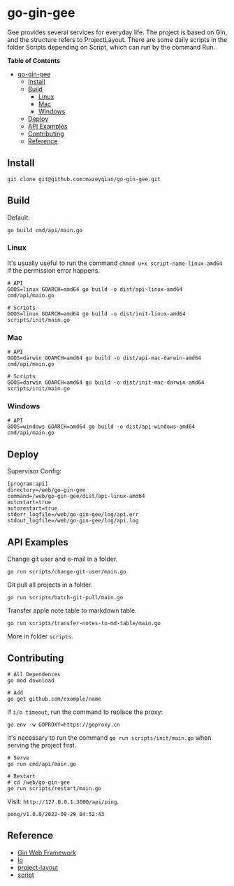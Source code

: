 # go-gin-gee

Gee provides several services for everyday life. The project is based on Gin, and the structure refers to ProjectLayout. There are some daily scripts in the folder Scripts depending on Script, which can run by the command Run.

**Table of Contents**

- [go-gin-gee](#go-gin-gee)
  - [Install](#install)
  - [Build](#build)
    - [Linux](#linux)
    - [Mac](#mac)
    - [Windows](#windows)
  - [Deploy](#deploy)
  - [API Examples](#api-examples)
  - [Contributing](#contributing)
  - [Reference](#reference)

## Install

```
git clone git@github.com:mazeyqian/go-gin-gee.git
```

## Build

Default:

```
go build cmd/api/main.go
```

### Linux

It's usually useful to run the command `chmod u+x script-name-linux-amd64` if the permission error happens.

```
# API
GOOS=linux GOARCH=amd64 go build -o dist/api-linux-amd64 cmd/api/main.go

# Scripts
GOOS=linux GOARCH=amd64 go build -o dist/init-linux-amd64 scripts/init/main.go
```

### Mac

```
# API
GOOS=darwin GOARCH=amd64 go build -o dist/api-mac-darwin-amd64 cmd/api/main.go

# Scripts
GOOS=darwin GOARCH=amd64 go build -o dist/init-mac-darwin-amd64 scripts/init/main.go
```

### Windows

```
# API
GOOS=windows GOARCH=amd64 go build -o dist/api-windows-amd64 cmd/api/main.go
```

## Deploy

Supervisor Config:

```
[program:api]
directory=/web/go-gin-gee
command=/web/go-gin-gee/dist/api-linux-amd64
autostart=true
autorestart=true
stderr_logfile=/web/go-gin-gee/log/api.err
stdout_logfile=/web/go-gin-gee/log/api.log
```

## API Examples


Change git user and e-mail in a folder.

```
go run scripts/change-git-user/main.go
```

Git pull all projects in a folder.

```
go run scripts/batch-git-pull/main.go
```

Transfer apple note table to markdown table. 

```
go run scripts/transfer-notes-to-md-table/main.go
```

More in folder `scripts`.

## Contributing

```
# All Dependences
go mod download

# Add
go get github.com/example/name
```

If `i/o timeout`, run the command to replace the proxy: 

```
go env -w GOPROXY=https://goproxy.cn
```

It's necessary to run the command `go run scripts/init/main.go` when serving the project first.

```
# Serve
go run cmd/api/main.go

# Restart
# cd /web/go-gin-gee
go run scripts/restart/main.go
```

Visit: `http://127.0.0.1:3000/api/ping`.

```
pong/v1.0.0/2022-09-29 04:52:43
```

## Reference

- [Gin Web Framework](https://github.com/gin-gonic/gin)
- [lo](https://github.com/samber/lo)
- [project-layout](https://github.com/golang-standards/project-layout)
- [script](https://github.com/bitfield/script)
